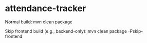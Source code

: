 # attendance-tracker


Normal build:
mvn clean package

Skip frontend build (e.g., backend-only):
mvn clean package -Pskip-frontend

